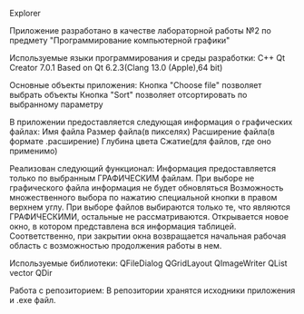 Explorer

Приложение разработано в качестве лабораторной работы №2 по предмету "Программирование компьютерной графики"

Используемые языки программирования и среды разработки:
	C++
	Qt Creator 7.0.1 Based on Qt 6.2.3(Clang 13.0 (Apple),64 bit)

Основные объекты приложения:
	Кнопка "Choose file" позволяет выбрать объекты 
	Кнопка "Sort" позволяет отсортировать по выбранному параметру

В приложении предоставляется следующая информация о графических файлах:
	Имя файла
	Размер файла(в пикселях)
	Расширение файла(в формате .расширение)
	Глубина цвета
	Сжатие(для файлов, где оно применимо)

Реализован следующий функционал:
	Информация предоставляется только по выбранным ГРАФИЧЕСКИМ файлам. При выборе не графического файла информация не будет обновляться
	Возможность множественного выбора по нажатию специальной кнопки в правом верхнем углу. При выборе файлов выбираются только те, что являются ГРАФИЧЕСКИМИ, остальные не рассматриваются. Открывается новое окно, в котором представлена вся информация таблицей. Соответственно, при закрытии окна возвращается начальная рабочая область с возможностью продолжения работы в нем.

Используемые библиотеки:
	QFileDialog
	QGridLayout
	QImageWriter
	QList
	vector
	QDir

Работа с репозиторием:
	В репозитории хранятся исходники приложения и .exe файл. 
